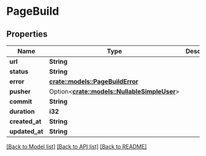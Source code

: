 # PageBuild

## Properties

Name | Type | Description | Notes
------------ | ------------- | ------------- | -------------
**url** | **String** |  | 
**status** | **String** |  | 
**error** | [**crate::models::PageBuildError**](page_build_error.md) |  | 
**pusher** | Option<[**crate::models::NullableSimpleUser**](nullable-simple-user.md)> |  | 
**commit** | **String** |  | 
**duration** | **i32** |  | 
**created_at** | **String** |  | 
**updated_at** | **String** |  | 

[[Back to Model list]](../README.md#documentation-for-models) [[Back to API list]](../README.md#documentation-for-api-endpoints) [[Back to README]](../README.md)


